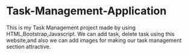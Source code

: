 # Task-Management-Application
This is my Task Management project made by using HTML,Bootstrap,Javascript. We can add task, delete task using this website,and also we can add images for making our task management section attractive.
